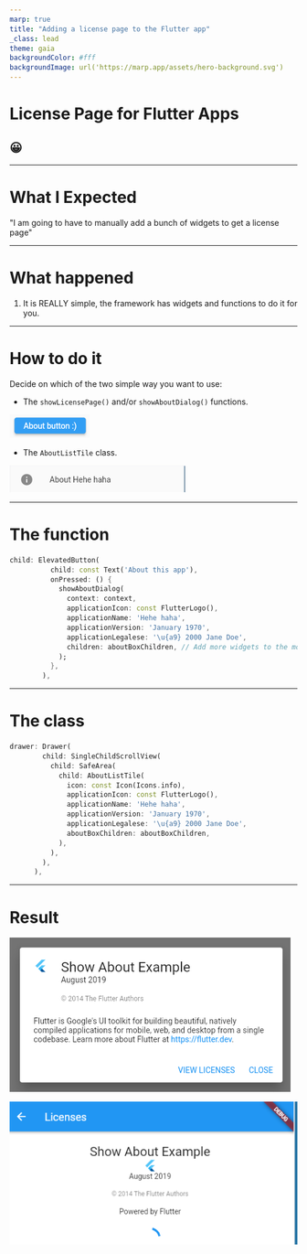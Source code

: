 ```yaml
---
marp: true
title: "Adding a license page to the Flutter app"
_class: lead
theme: gaia
backgroundColor: #fff
backgroundImage: url('https://marp.app/assets/hero-background.svg')
---
```


# **License Page for Flutter Apps**

## 😀

---

# What I Expected

"I am going to have to manually add a bunch of widgets to get a license page"

---

# What happened

1. It is REALLY simple, the framework has widgets and functions to do it for you.

---

# How to do it

Decide on which of the two simple way you want to use:

- The `showLicensePage()` and/or `showAboutDialog()` functions.

![](method-call.png)

- The `AboutListTile` class.

![](about-tile.png)

---

# The function

```dart
child: ElevatedButton(
          child: const Text('About this app'),
          onPressed: () {
            showAboutDialog(
              context: context,
              applicationIcon: const FlutterLogo(),
              applicationName: 'Hehe haha',
              applicationVersion: 'January 1970',
              applicationLegalese: '\u{a9} 2000 Jane Doe',
              children: aboutBoxChildren, // Add more widgets to the modal!
            );
          },
        ),
```

---

# The class

```dart
drawer: Drawer(
        child: SingleChildScrollView(
          child: SafeArea(
            child: AboutListTile(
              icon: const Icon(Icons.info),
              applicationIcon: const FlutterLogo(),
              applicationName: 'Hehe haha',
              applicationVersion: 'January 1970',
              applicationLegalese: '\u{a9} 2000 Jane Doe',
              aboutBoxChildren: aboutBoxChildren,
            ),
          ),
        ),
      ),
```

---

# Result

![](modal.png)

![](license-page.png)
